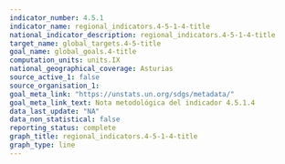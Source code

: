 ```yaml
---
indicator_number: 4.5.1
indicator_name: regional_indicators.4-5-1-4-title
national_indicator_description: regional_indicators.4-5-1-4-title
target_name: global_targets.4-5-title
goal_name: global_goals.4-title
computation_units: units.IX
national_geographical_coverage: Asturias
source_active_1: false
source_organisation_1:  
goal_meta_link: "https://unstats.un.org/sdgs/metadata/"
goal_meta_link_text: Nota metodológica del indicador 4.5.1.4
data_last_update: "NA"
data_non_statistical: false
reporting_status: complete
graph_title: regional_indicators.4-5-1-4-title
graph_type: line
---
```

